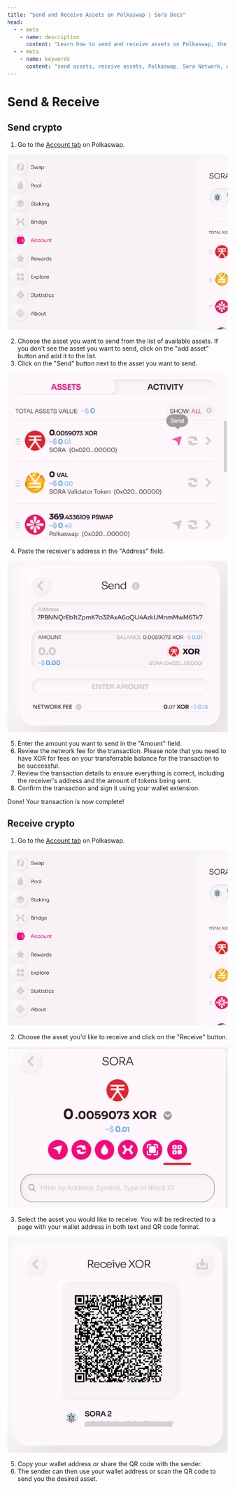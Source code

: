 ```yaml
---
title: "Send and Receive Assets on Polkaswap | Sora Docs"
head:
  - - meta
    - name: description
      content: "Learn how to send and receive assets on Polkaswap, the decentralized exchange of the Sora Network. Discover the step-by-step process to transfer assets securely between wallets, explore the available options for asset selection and transaction fees, and ensure smooth and efficient asset transfers on Polkaswap."
  - - meta
    - name: keywords
      content: "send assets, receive assets, Polkaswap, Sora Network, decentralized exchange, asset transfers, transaction fees"
---
```


# Send & Receive

## Send crypto

1. Go to the [Account tab](https://polkaswap.io/#/wallet) on Polkaswap.

![](.gitbook/assets/account-tab.png)

2. Choose the asset you want to send from the list of available assets. If you don't see the asset you want to send, click on the "add asset" button and add it to the list.
3. Click on the "Send" button next to the asset you want to send.

![](.gitbook/assets/polkaswap-send.png)

4. Paste the receiver's address in the "Address" field.

![](.gitbook/assets/polkaswap-send-address.png)

5. Enter the amount you want to send in the "Amount" field.
6. Review the network fee for the transaction. Please note that you need to have XOR for fees on your transferrable balance for the transaction to be successful.
7. Review the transaction details to ensure everything is correct, including the receiver's address and the amount of tokens being sent.
8. Confirm the transaction and sign it using your wallet extension.

Done! Your transaction is now complete!

## Receive crypto

1. Go to the [Account tab](https://polkaswap.io/#/wallet) on Polkaswap.

![](.gitbook/assets/account-tab.png)

2. Choose the asset you'd like to receive and click on the "Receive" button.

![](.gitbook/assets/polkaswap-receive-qr-code-button.png)

3. Select the asset you would like to receive. You will be redirected to a page with your wallet address in both text and QR code format.

![](.gitbook/assets/polkaswap-receive-qr-code.png)

5. Copy your wallet address or share the QR code with the sender.
6. The sender can then use your wallet address or scan the QR code to send you the desired asset.
